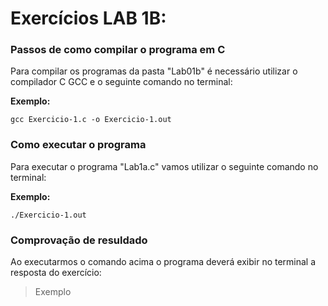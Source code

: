 # Exercícios LAB 1B:

### Passos de como compilar o programa em C

Para compilar os programas da pasta "Lab01b" é necessário utilizar o compilador C GCC e o seguinte comando no terminal:

**Exemplo:**

`gcc Exercicio-1.c -o Exercicio-1.out`

### Como executar o programa

Para executar o programa "Lab1a.c" vamos utilizar o seguinte comando no terminal: 

**Exemplo:**

`./Exercicio-1.out`

### Comprovação de resuldado

Ao executarmos o comando acima o programa deverá exibir no terminal a resposta do exercício:

> Exemplo
